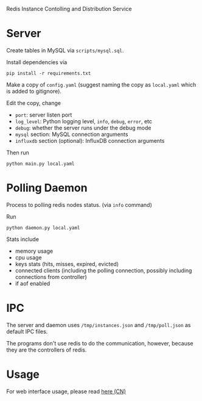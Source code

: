 Redis Instance Contolling and Distribution Service

Server
===

Create tables in MySQL via `scripts/mysql.sql`.

Install dependencies via

    pip install -r requirements.txt

Make a copy of `config.yaml` (suggest naming the copy as `local.yaml` which is added to gitignore).

Edit the copy, change

* `port`: server listen port
* `log_level`: Python logging level, `info`, `debug`, `error`, etc
* `debug`: whether the server runs under the debug mode
* `mysql` section: MySQL connection arguments
* `influxdb` section (optional): InfluxDB connection arguments

Then run

    python main.py local.yaml

Polling Daemon
===

Process to polling redis nodes status. (via `info` command)

Run

    python daemon.py local.yaml

Stats include

* memory usage
* cpu usage
* keys stats (hits, misses, expired, evicted)
* connected clients (including the polling connection, possibly including connections from controller)
* if aof enabled

IPC
===

The server and daemon uses `/tmp/instances.json` and `/tmp/poll.json` as default IPC files.

The programs don't use redis to do the communication, however, because they are the controllers of redis.

Usage
===

For web interface usage, please read [here (CN)](https://github.com/HunanTV/redis-ctl/wiki/Web-%E7%95%8C%E9%9D%A2%E4%BD%BF%E7%94%A8)

